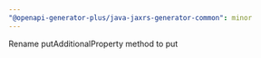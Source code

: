 ```yaml
---
"@openapi-generator-plus/java-jaxrs-generator-common": minor
---
```


Rename putAdditionalProperty method to put
